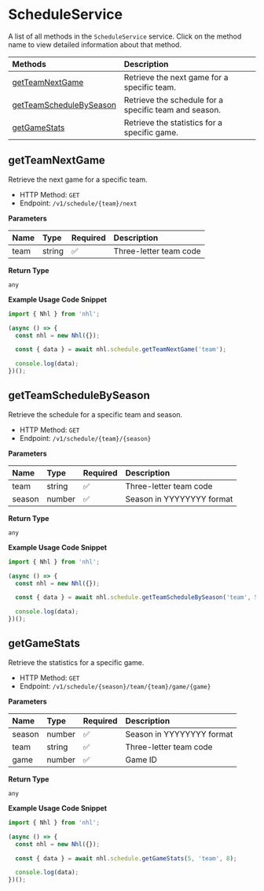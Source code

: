 # ScheduleService

A list of all methods in the `ScheduleService` service. Click on the method name to view detailed information about that method.

| Methods                                             | Description                                           |
| :-------------------------------------------------- | :---------------------------------------------------- |
| [getTeamNextGame](#getteamnextgame)                 | Retrieve the next game for a specific team.           |
| [getTeamScheduleBySeason](#getteamschedulebyseason) | Retrieve the schedule for a specific team and season. |
| [getGameStats](#getgamestats)                       | Retrieve the statistics for a specific game.          |

## getTeamNextGame

Retrieve the next game for a specific team.

- HTTP Method: `GET`
- Endpoint: `/v1/schedule/{team}/next`

**Parameters**

| Name | Type   | Required | Description            |
| :--- | :----- | :------- | :--------------------- |
| team | string | ✅       | Three-letter team code |

**Return Type**

`any`

**Example Usage Code Snippet**

```typescript
import { Nhl } from 'nhl';

(async () => {
  const nhl = new Nhl({});

  const { data } = await nhl.schedule.getTeamNextGame('team');

  console.log(data);
})();
```

## getTeamScheduleBySeason

Retrieve the schedule for a specific team and season.

- HTTP Method: `GET`
- Endpoint: `/v1/schedule/{team}/{season}`

**Parameters**

| Name   | Type   | Required | Description               |
| :----- | :----- | :------- | :------------------------ |
| team   | string | ✅       | Three-letter team code    |
| season | number | ✅       | Season in YYYYYYYY format |

**Return Type**

`any`

**Example Usage Code Snippet**

```typescript
import { Nhl } from 'nhl';

(async () => {
  const nhl = new Nhl({});

  const { data } = await nhl.schedule.getTeamScheduleBySeason('team', 5);

  console.log(data);
})();
```

## getGameStats

Retrieve the statistics for a specific game.

- HTTP Method: `GET`
- Endpoint: `/v1/schedule/{season}/team/{team}/game/{game}`

**Parameters**

| Name   | Type   | Required | Description               |
| :----- | :----- | :------- | :------------------------ |
| season | number | ✅       | Season in YYYYYYYY format |
| team   | string | ✅       | Three-letter team code    |
| game   | number | ✅       | Game ID                   |

**Return Type**

`any`

**Example Usage Code Snippet**

```typescript
import { Nhl } from 'nhl';

(async () => {
  const nhl = new Nhl({});

  const { data } = await nhl.schedule.getGameStats(5, 'team', 8);

  console.log(data);
})();
```

<!-- This file was generated by liblab | https://liblab.com/ -->
